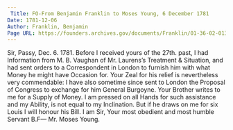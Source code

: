 ```yaml
---
 Title: FO-From Benjamin Franklin to Moses Young, 6 December 1781
Date: 1781-12-06
Author: Franklin, Benjamin
Page URL: https://founders.archives.gov/documents/Franklin/01-36-02-0132
---
```


Sir,
Passy, Dec. 6. 1781.
Before I received yours of the 27th. past, I had Information from M. B. Vaughan of Mr. Laurens’s Treatment & Situation, and had sent orders to a Correspondent in London to furnish him with what Money he might have Occasion for. Your Zeal for his relief is nevertheless very commendable: I have also sometime since sent to London the Proposal of Congress to exchange for him General Burgoyne.
Your Brother writes to me for a Supply of Money. I am pressed on all Hands for such assistance and my Ability, is not equal to my Inclination. But if he draws on me for six Louis I will honour his Bill. I am Sir, Your most obedient and most humble Servant
B.F—
Mr. Moses Young.

